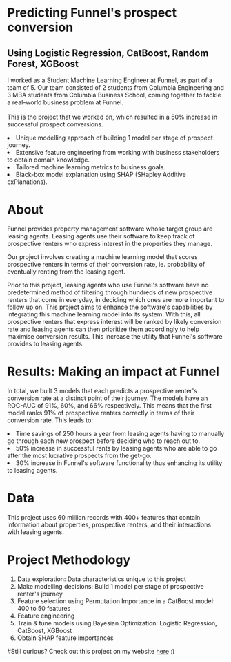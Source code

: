 # Predicting Funnel's prospect conversion
## Using Logistic Regression, CatBoost, Random Forest, XGBoost

I worked as a Student Machine Learning Engineer at Funnel, as part of a team of 5. Our team consisted of 2 students from Columbia Engineering and 3 MBA students from Columbia Business School, coming together to tackle a real-world business problem at Funnel.
<br><br>This is the project that we worked on, which resulted in a 50% increase in successful prospect conversions.
<li> Unique modelling approach of building 1 model per stage of prospect journey.
<li>Extensive feature engineering from working with business stakeholders to obtain domain knowledge.
<li>Tailored machine learning metrics to business goals.
<li>Black-box model explanation using SHAP (SHapley Additive exPlanations).
  
# About
Funnel provides property management software whose target group are leasing agents. Leasing agents use their software to keep track of prospective renters who express interest in the properties they manage.

Our project involves creating a machine learning model that scores prospective renters in terms of their conversion rate, ie. probability of eventually renting from the leasing agent.

Prior to this project, leasing agents who use Funnel's software have no predetermined method of filtering through hundreds of new prospective renters that come in everyday, in deciding which ones are more important to follow up on. This project aims to enhance the software's capabilities by integrating this machine learning model into its system. With this, all prospective renters that express interest will be ranked by likely conversion rate and leasing agents can then prioritize them accordingly to help maximise conversion results. This increase the utility that Funnel's software provides to leasing agents.
  
# Results: Making an impact at Funnel
In total, we built 3 models that each predicts a prospective renter's conversion rate at a distinct point of their journey. The models have an ROC-AUC of 91%, 60%, and 66% respectively. This means that the first model ranks 91% of prospective renters correctly in terms of their conversion rate. This leads to:<br>
<li>Time savings of 250 hours a year from leasing agents having to manually go through each new prospect before deciding who to reach out to.
<li>50% increase in successful rents by leasing agents who are able to go after the most lucrative prospects from the get-go.
<li>30% increase in Funnel's software functionality thus enhancing its utility to leasing agents.

# Data
This project uses 60 million records with 400+ features that contain information about properties, prospective renters, and their interactions with leasing agents.
  
# Project Methodology
1. Data exploration: Data characteristics unique to this project<br>
2. Make modelling decisions: Build 1 model per stage of prospective renter's journey<br>
3. Feature selection using Permutation Importance in a CatBoost model: 400 to 50 features
4. Feature engineering
5. Train & tune models using Bayesian Optimization: Logistic Regression, CatBoost, XGBoost
6. Obtain SHAP feature importances
  
#Still curious?
Check out this project on my website <a href="_____">here</a> :)

